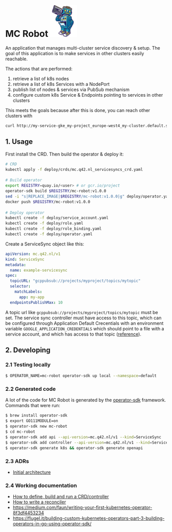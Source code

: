 # MC Robot <img src=".robot.jpeg#" height="100" />
An application that manages multi-cluster service discovery & setup.
The goal of this application is to make services in other clusters easily reachable.

The actions that are performed:
1. retrieve a list of k8s nodes
2. retrieve a list of k8s Services with a NodePort
3. publish list of nodes & services via PubSub mechanism
4. configure custom k8s Service & Endpoints pointing to services in other clusters

This meets the goals because after this is done, you can reach other clusters with
```bash
curl http://my-service-gke_my-project_europe-west4_my-cluster.default.svc.cluster.local
```

## 1. Usage
First install the CRD. Then build the operator & deploy it:
```bash
# CRD
kubectl apply -f deploy/crds/mc.q42.nl_servicesyncs_crd.yaml

# Build operator
export REGISTRY=quay.io/<user> # or gcr.io/project
operator-sdk build $REGISTRY/mc-robot:v1.0.0
sed -i "s|REPLACE_IMAGE|$REGISTRY/mc-robot:v1.0.0|g" deploy/operator.yaml
docker push $REGISTRY/mc-robot:v1.0.0

# Deploy operator
kubectl create -f deploy/service_account.yaml
kubectl create -f deploy/role.yaml
kubectl create -f deploy/role_binding.yaml
kubectl create -f deploy/operator.yaml
```

Create a ServiceSync object like this:
```yaml
apiVersion: mc.q42.nl/v1
kind: ServiceSync
metadata:
  name: example-servicesync
spec:
  topicURL: "gcppubsub://projects/myproject/topics/mytopic"
  selector:
    matchLabels:
      app: my-app
  endpointsPublishMax: 10
```

A topic url like `gcppubsub://projects/myproject/topics/mytopic` must be set.
The service sync controller must have access to this topic, which can be
configured through Application Default Crecentials with an environment variable
`GOOGLE_APPLICATION_CREDENTIALS` which should point to a file with a service
account, and which has access to that topic
([reference](https://gocloud.dev/howto/pubsub/publish/)).

## 2. Developing

### 2.1 Testing locally
```bash
$ OPERATOR_NAME=mc-robot operator-sdk up local --namespace=default
```

### 2.2 Generated code
A lot of the code for MC Robot is generated by the [operator-sdk](https://github.com/operator-framework/) framework.
Commands that were run:

```bash
$ brew install operator-sdk
$ export GO111MODULE=on
$ operator-sdk new mc-robot
$ cd mc-robot
$ operator-sdk add api --api-version=mc.q42.nl/v1 --kind=ServiceSync
$ operator-sdk add controller --api-version=mc.q42.nl/v1 --kind=ServiceSync
$ operator-sdk generate k8s && operator-sdk generate openapi
```

### 2.3 ADRs
- [Initial architecture](./adr/0001-architecture.md)

### 2.4 Working documentation
- [How to define, build and run a CRD/controller](https://github.com/operator-framework/getting-started#define-the-memcached-spec-and-status)
- [How to write a reconciler](https://github.com/operator-framework/operator-sdk/blob/master/doc/user/client.md)
- https://medium.com/faun/writing-your-first-kubernetes-operator-8f3df4453234
- https://flugel.it/building-custom-kubernetes-operators-part-3-building-operators-in-go-using-operator-sdk/
